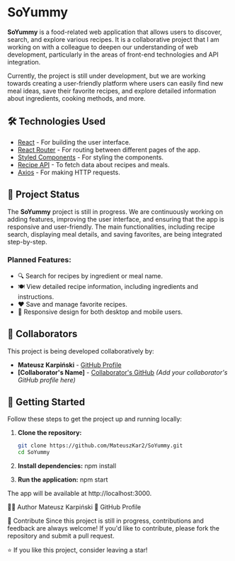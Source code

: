 # SoYummy

**SoYummy** is a food-related web application that allows users to discover, search, and explore various recipes. It is a collaborative project that I am working on with a colleague to deepen our understanding of web development, particularly in the areas of front-end technologies and API integration.

Currently, the project is still under development, but we are working towards creating a user-friendly platform where users can easily find new meal ideas, save their favorite recipes, and explore detailed information about ingredients, cooking methods, and more.

## 🛠️ Technologies Used

- [React](https://reactjs.org/) - For building the user interface.
- [React Router](https://reactrouter.com/) - For routing between different pages of the app.
- [Styled Components](https://styled-components.com/) - For styling the components.
- [Recipe API](https://www.themealdb.com/) - To fetch data about recipes and meals.
- [Axios](https://axios-http.com/) - For making HTTP requests.

## 🚀 Project Status

The **SoYummy** project is still in progress. We are continuously working on adding features, improving the user interface, and ensuring that the app is responsive and user-friendly. The main functionalities, including recipe search, displaying meal details, and saving favorites, are being integrated step-by-step.

### Planned Features:
- 🔍 Search for recipes by ingredient or meal name.
- 🍽️ View detailed recipe information, including ingredients and instructions.
- ❤️ Save and manage favorite recipes.
- 📱 Responsive design for both desktop and mobile users.

## 🤝 Collaborators

This project is being developed collaboratively by:
- **Mateusz Karpiński** - [GitHub Profile](https://github.com/MateuszKar2)
- **[Collaborator's Name]** - [Collaborator's GitHub](#) *(Add your collaborator's GitHub profile here)*

## 🚀 Getting Started

Follow these steps to get the project up and running locally:

1. **Clone the repository:**

   ```bash
   git clone https://github.com/MateuszKar2/SoYummy.git
   cd SoYummy
2. **Install dependencies:**
npm install

3. **Run the application:**
npm start

The app will be available at http://localhost:3000.

🧑‍💻 Author
Mateusz Karpiński
🔗 GitHub Profile

💬 Contribute
Since this project is still in progress, contributions and feedback are always welcome! If you'd like to contribute, please fork the repository and submit a pull request.

⭐ If you like this project, consider leaving a star!
